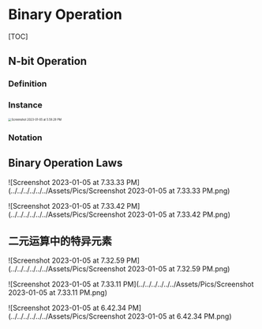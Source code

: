 # Binary Operation

[TOC]



## N-bit Operation

### Definition



### Instance

<img src="../../../../../../Assets/Pics/Screenshot 2023-01-05 at 5.59.29 PM.png" alt="Screenshot 2023-01-05 at 5.59.29 PM" style="zoom:40%;" />



### Notation





## Binary Operation Laws

![Screenshot 2023-01-05 at 7.33.33 PM](../../../../../../Assets/Pics/Screenshot 2023-01-05 at 7.33.33 PM.png)

![Screenshot 2023-01-05 at 7.33.42 PM](../../../../../../Assets/Pics/Screenshot 2023-01-05 at 7.33.42 PM.png)



## 二元运算中的特异元素

![Screenshot 2023-01-05 at 7.32.59 PM](../../../../../../Assets/Pics/Screenshot 2023-01-05 at 7.32.59 PM.png)

![Screenshot 2023-01-05 at 7.33.11 PM](../../../../../../Assets/Pics/Screenshot 2023-01-05 at 7.33.11 PM.png)

![Screenshot 2023-01-05 at 6.42.34 PM](../../../../../../Assets/Pics/Screenshot 2023-01-05 at 6.42.34 PM.png)
